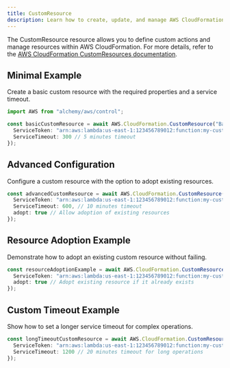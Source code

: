 ```yaml
---
title: CustomResource
description: Learn how to create, update, and manage AWS CloudFormation CustomResources using Alchemy Cloud Control.
---
```



The CustomResource resource allows you to define custom actions and manage resources within AWS CloudFormation. For more details, refer to the [AWS CloudFormation CustomResources documentation](https://docs.aws.amazon.com/cloudformation/latest/userguide/).

## Minimal Example

Create a basic custom resource with the required properties and a service timeout.

```ts
import AWS from "alchemy/aws/control";

const basicCustomResource = await AWS.CloudFormation.CustomResource("BasicCustomResource", {
  ServiceToken: "arn:aws:lambda:us-east-1:123456789012:function:my-custom-resource-function",
  ServiceTimeout: 300 // 5 minutes timeout
});
```

## Advanced Configuration

Configure a custom resource with the option to adopt existing resources.

```ts
const advancedCustomResource = await AWS.CloudFormation.CustomResource("AdvancedCustomResource", {
  ServiceToken: "arn:aws:lambda:us-east-1:123456789012:function:my-custom-resource-function",
  ServiceTimeout: 600, // 10 minutes timeout
  adopt: true // Allow adoption of existing resources
});
```

## Resource Adoption Example

Demonstrate how to adopt an existing custom resource without failing.

```ts
const resourceAdoptionExample = await AWS.CloudFormation.CustomResource("ResourceAdoptionExample", {
  ServiceToken: "arn:aws:lambda:us-east-1:123456789012:function:my-custom-resource-function",
  adopt: true // Adopt existing resource if it already exists
});
```

## Custom Timeout Example

Show how to set a longer service timeout for complex operations.

```ts
const longTimeoutCustomResource = await AWS.CloudFormation.CustomResource("LongTimeoutCustomResource", {
  ServiceToken: "arn:aws:lambda:us-east-1:123456789012:function:my-custom-resource-function",
  ServiceTimeout: 1200 // 20 minutes timeout for long operations
});
```
